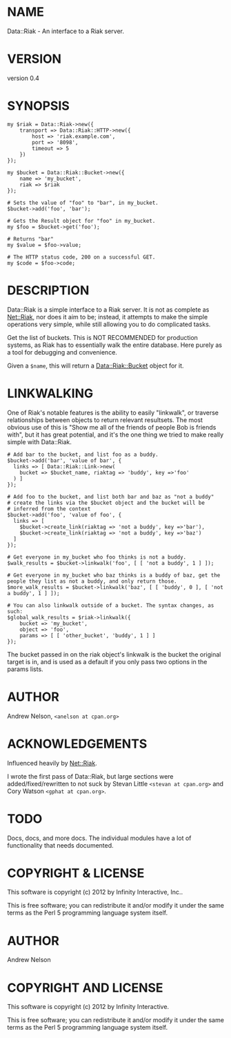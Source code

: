 # NAME

Data::Riak - An interface to a Riak server.

# VERSION

version 0.4

# SYNOPSIS

    my $riak = Data::Riak->new({
        transport => Data::Riak::HTTP->new({
            host => 'riak.example.com',
            port => '8098',
            timeout => 5
        })
    });

    my $bucket = Data::Riak::Bucket->new({
        name => 'my_bucket',
        riak => $riak
    });

    # Sets the value of "foo" to "bar", in my_bucket.
    $bucket->add('foo', 'bar');

    # Gets the Result object for "foo" in my_bucket.
    my $foo = $bucket->get('foo');

    # Returns "bar"
    my $value = $foo->value;

    # The HTTP status code, 200 on a successful GET.
    my $code = $foo->code;

# DESCRIPTION

Data::Riak is a simple interface to a Riak server. It is not as complete as [Net::Riak](http://search.cpan.org/perldoc?Net::Riak),
nor does it aim to be; instead, it attempts to make the simple operations very simple,
while still allowing you to do complicated tasks.

Get the list of buckets. This is NOT RECOMMENDED for production systems, as Riak
has to essentially walk the entire database. Here purely as a tool for debugging
and convenience.

Given a `$name`, this will return a [Data::Riak::Bucket](http://search.cpan.org/perldoc?Data::Riak::Bucket) object for it.

# LINKWALKING

One of Riak's notable features is the ability to easily "linkwalk", or traverse
relationships between objects to return relevant resultsets. The most obvious use
of this is "Show me all of the friends of people Bob is friends with", but it has
great potential, and it's the one thing we tried to make really simple with Data::Riak.

    # Add bar to the bucket, and list foo as a buddy.
    $bucket->add('bar', 'value of bar', {
      links => [ Data::Riak::Link->new(
        bucket => $bucket_name, riaktag => 'buddy', key =>'foo'
      ) ]
    });

    # Add foo to the bucket, and list both bar and baz as "not a buddy"
    # create the links via the $bucket object and the bucket will be
    # inferred from the context
    $bucket->add('foo', 'value of foo', {
      links => [
        $bucket->create_link(riaktag => 'not a buddy', key =>'bar'),
        $bucket->create_link(riaktag => 'not a buddy', key =>'baz')
      ]
    });

    # Get everyone in my_bucket who foo thinks is not a buddy.
    $walk_results = $bucket->linkwalk('foo', [ [ 'not a buddy', 1 ] ]);

    # Get everyone in my_bucket who baz thinks is a buddy of baz, get the people they list as not a buddy, and only return those.
    $more_walk_results = $bucket->linkwalk('baz', [ [ 'buddy', 0 ], [ 'not a buddy', 1 ] ]);

    # You can also linkwalk outside of a bucket. The syntax changes, as such:
    $global_walk_results = $riak->linkwalk({
        bucket => 'my_bucket',
        object => 'foo',
        params => [ [ 'other_bucket', 'buddy', 1 ] ]
    });

The bucket passed in on the riak object's linkwalk is the bucket the original target is in, and is used as a default if you only pass two options in the params lists.

# AUTHOR

Andrew Nelson, `<anelson at cpan.org>`

# ACKNOWLEDGEMENTS

Influenced heavily by [Net::Riak](http://search.cpan.org/perldoc?Net::Riak).

I wrote the first pass of Data::Riak, but large sections were added/fixed/rewritten to not suck by Stevan Little `<stevan at cpan.org>` and Cory Watson `<gphat at cpan.org>`.

# TODO

Docs, docs, and more docs. The individual modules have a lot of functionality that needs documented.

# COPYRIGHT & LICENSE

This software is copyright (c) 2012 by Infinity Interactive, Inc..

This is free software; you can redistribute it and/or modify it under the same terms as the Perl 5 programming language system itself.

# AUTHOR

Andrew Nelson <anelson at cpan.org>

# COPYRIGHT AND LICENSE

This software is copyright (c) 2012 by Infinity Interactive.

This is free software; you can redistribute it and/or modify it under
the same terms as the Perl 5 programming language system itself.
